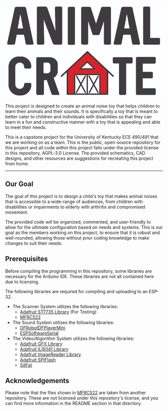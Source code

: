<p align="center"> <img alt="Animal Crate" width="900" height="300" src="https://github.com/Animal-Crate/Animal-Crate/blob/master/Team-Logo.png" /></p>

This project is designed to create an animal noise toy that helps children to learn their animals and their sounds. It is specifically a toy that is meant to better cater to children and individuals with disabilities so that they can learn in a fun and constructive manner with a toy that is appealing and able to meet their needs.

This is a capstone project for the University of Kentucky ECE 490/491 that we are working on as a team. This is the public, open-source repository for this project and all code within this project falls under the provided license in this repository, AGPL-3.0 License. The provided schematics, CAD designs, and other resources are suggestions for recreating this project from home.

---

## Our Goal
The goal of this project is to design a child's toy that makes animal noises that is accessible to a wide-range of audiences, from children with disabilities or impairments to elderly with arthritis and compromised movement.

The provided code will be organized, commented, and user-friendly to allow for the ultimate configuration based on needs and systems. This is our goal as the members working on this project, to ensure that it is robust and well-rounded, allowing those without prior coding knowledge to make changes to suit their needs.

## Prerequisites
Before compiling the programming in this repository, some libraries are necessary for the Arduino IDE. These libraries are not all contained here due to licensing.

The following libraries are required for compiling and uploading to an ESP-32.
- The Scanner System utilizes the following libraries:
  - [Adafruit ST7735 Library](https://github.com/adafruit/Adafruit-ST7735-Library) (For Testing)
  - [MFRC522](https://github.com/Animal-Crate/Animal-Crate/tree/master/MFRC522)
- The Sound System utilizes the following libraries:
  - [DFRobotDFPlayerMini](https://github.com/DFRobot/DFRobotDFPlayerMini)
  - [ESPSoftwareSerial](https://github.com/plerup/espsoftwareserial/)
- The Video/Algorithm System utilizes the following libraries:
  - [Adafruit GFX Library](https://github.com/adafruit/Adafruit-GFX-Library)
  - [Adafruit ILI9341 Library](https://github.com/adafruit/Adafruit_ILI9341)
  - [Adafruit ImageReader Library](https://github.com/adafruit/Adafruit_ImageReader)
  - [Adafruit SPIFlash](https://github.com/adafruit/Adafruit_SPIFlash)
  - [SdFat](https://github.com/greiman/SdFat)

## Acknowledgements
Please note that the files shown in [MFRC522](https://github.com/Animal-Crate/Animal-Crate/tree/master/MFRC522) are taken from another repository. These are not licensed under this repository's license, and you can find more information in the README section in that directory.
